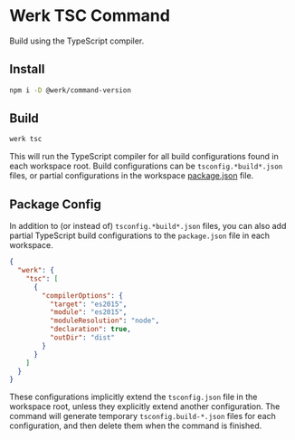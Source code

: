 # Werk TSC Command

Build using the TypeScript compiler.

## Install

```sh
npm i -D @werk/command-version
```

## Build

```sh
werk tsc
```

This will run the TypeScript compiler for all build configurations found in each workspace root. Build configurations can be `tsconfig.*build*.json` files, or partial configurations in the workspace [package.json](#package-config) file.

## Package Config

In addition to (or instead of) `tsconfig.*build*.json` files, you can also add partial TypeScript build configurations to the `package.json` file in each workspace.

```json
{
  "werk": {
    "tsc": [
      {
        "compilerOptions": {
          "target": "es2015",
          "module": "es2015",
          "moduleResolution": "node",
          "declaration": true,
          "outDir": "dist"
        }
      }
    ]
  }
}
```

These configurations implicitly extend the `tsconfig.json` file in the workspace root, unless they explicitly extend another configuration. The command will generate temporary `tsconfig.build-*.json` files for each configuration, and then delete them when the command is finished.
